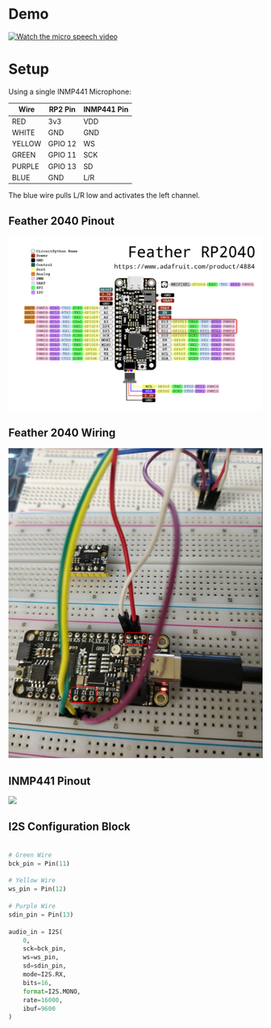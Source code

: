 # Demo

[![Watch the micro speech video](https://img.youtube.com/vi/MK8A4Kt1haU/default.jpg)](https://youtu.be/MK8A4Kt1haU)


# Setup

Using a single INMP441 Microphone:

| Wire | RP2 Pin | INMP441 Pin |
|----|---------| --- |
| RED | 3v3     | VDD |
| WHITE | GND     | GND |
| YELLOW | GPIO 12 | WS|
| GREEN | GPIO 11 | SCK |
| PURPLE | GPIO 13 | SD |
| BLUE | GND     | L/R |

The blue wire pulls L/R low and activates the left
channel.

## Feather 2040 Pinout
![](images/feather-rp2040-pinout.png)

## Feather 2040 Wiring
![](images/rp2-micro-speech-board-setup.png)


## INMP441 Pinout
![](../../../images/esp32-micro-speech-inmp441-setup.png)

## I2S Configuration Block

```python

# Green Wire
bck_pin = Pin(11)

# Yellow Wire
ws_pin = Pin(12)

# Purple Wire
sdin_pin = Pin(13)

audio_in = I2S(
	0,
	sck=bck_pin,
	ws=ws_pin,
	sd=sdin_pin,
	mode=I2S.RX,
	bits=16,
	format=I2S.MONO,
	rate=16000,
	ibuf=9600
)
```

